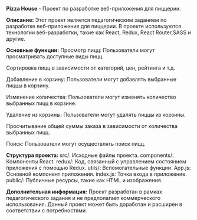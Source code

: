 **Pizza House** - Проект по разработке веб-приложения для пиццерии.

**Описание:** Этот проект является педагогическим заданием по разработке веб-приложения для пиццерии. В проекте используются технологии веб-разработки, такие как React, Redux, React Router,SASS и другие.

**Основные функции:**
Просмотр пицц: Пользователи могут просматривать доступные виды пицц.

Сортировка пицц в зависимости от категорий, цен, рейтинга и т.д.

Добавление в корзину: Пользователи могут добавлять выбранные пиццы в корзину.

Изменение количества: Пользователи могут изменять количество выбранных пицц в корзине.

Удаление из корзины: Пользователи могут удалять пиццы из корзины.

Просчитывание общей суммы заказа в зависимости от количества выбранных пицц.

Поиск: Пользователи могут осуществлять поиск пицц.

**Структура проекта:**
src/: Исходные файлы проекта.
components/: Компоненты React.
redux/: Код, связанный с управлением состоянием приложения с помощью Redux.
utils/: Вспомогательные функции.
App.js: Основной компонент приложения.
index.js: Точка входа в приложение.
public/: Публичные ресурсы, такие как HTML и изображения.

**Дополнительная информация:**
Проект разработан в рамках педагогического задания и не предполагает коммерческого использования.
Данный проект может быть доработан и расширен в соответствии с потребностями.
